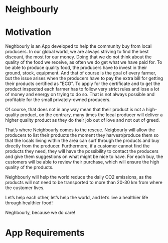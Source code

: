 # Neighbourly

# Motivation
Neghbourly is an App developed to help the community buy from local producers. In our global world, we are always striving to find the best discount, the most for our money.
Doing that we do not think about the quality of the food we receive, as often we do get what we have paid for. To be able to produce quality food, the producers have to invest in their ground, stock, equipment. And that of course is the goal of every farmer, but the issue arises when the producers have to pay the extra bill for getting their products certified as "ECO". To apply for the certificate and to get the product inspected each farmer has to follow very strict rules and lose a lot of money and energy on trying to do so. That is not always possible and profitable for the small privately-owned producers. 

Of course, that does not in any way mean that their product is not a high-quality product, on the contrary, many times the local producer will deliver a higher quality product as they do their job out of love and not out of greed.

That’s where Neighbourly comes to the rescue. Neigbourly will allow the producers to list their products the moment they harvest/produce them so that the locals living within the area can surf through the products and buy directly from the producer. Furthermore, if a customer cannot find the products they need, they will have the possibility to contact the producers and give them suggestions on what might be nice to have. For each buy, the customers will be able to review their purchase, which will ensure the high quality of the products. 

Neighbourly will help the world reduce the daily CO2 emissions, as the products will not need to be transported to more than 20-30 km from where the customer lives. 

Let’s help each other, let’s help the world, and let’s live a healthier life through healthier food!

Neghbourly, because we do care!

# App Requirements
